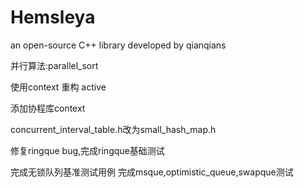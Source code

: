 ﻿Hemsleya
========

an open-source C++ library developed by qianqians

并行算法:parallel_sort

使用context 重构 active

添加协程库context 

concurrent_interval_table.h改为small_hash_map.h

修复ringque bug,完成ringque基础测试

完成无锁队列基准测试用例
完成msque,optimistic_queue,swapque测试


